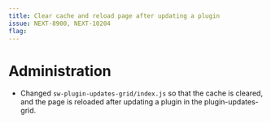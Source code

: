 ```yaml
---
title: Clear cache and reload page after updating a plugin
issue: NEXT-8900, NEXT-10204
flag: 
---
```

# Administration
* Changed `sw-plugin-updates-grid/index.js` so that the cache is cleared, and the page is reloaded after updating a
plugin in the plugin-updates-grid.
